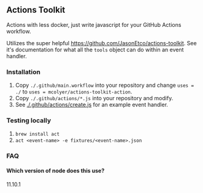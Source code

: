 ## Actions Toolkit

Actions with less docker, just write javascript for your GitHub Actions
workflow.

Utilizes the super helpful https://github.com/JasonEtco/actions-toolkit. See
it's documentation for what all the `tools` object can do within an event
handler.

### Installation

1. Copy `./.github/main.workflow` into your repository and change `uses = ./` to `uses = mcolyer/actions-toolkit-action`.
1. Copy `./.github/actions/*.js` into your repository and modify.
1. See [./.github/actions/create.js](.github/actions/create.js) for an example
event handler.


### Testing locally

1. `brew install act`
1. `act <event-name> -e fixtures/<event-name>.json`

### FAQ

#### Which version of node does this use?

11.10.1
